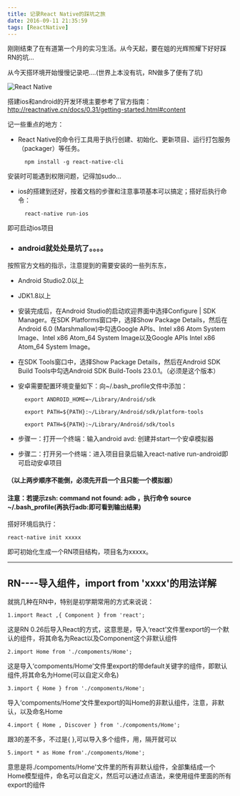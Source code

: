 ```yaml
---
title: 记录React Native的踩坑之旅
date: 2016-09-11 21:35:59
tags: [ReactNative]
---
```


刚刚结束了在有道第一个月的实习生活。从今天起，要在姐的光辉照耀下好好踩RN的坑...

从今天搭环境开始慢慢记录吧....(世界上本没有坑，RN做多了便有了坑)

![React Native](http://static.open-open.com/lib/uploadImg/20160412/20160412193341_428.png)

<!--more-->

搭建ios和android的开发环境主要参考了官方指南：http://reactnative.cn/docs/0.31/getting-started.html#content

记一些重点的地方：

- React Native的命令行工具用于执行创建、初始化、更新项目、运行打包服务（packager）等任务。

		npm install -g react-native-cli
		
安装时可能遇到权限问题，记得加sudo...

- ios的搭建到还好，按着文档的步骤和注意事项基本可以搞定；搭好后执行命令：

		react-native run-ios 
即可启动ios项目

- ### android就处处是坑了。。。。

按照官方文档的指示，注意提到的需要安装的一些列东东，
- Android Studio2.0以上
- JDK1.8以上
- 安装完成后，在Android Studio的启动欢迎界面中选择Configure | SDK Manager。在SDK Platforms窗口中，选择Show Package Details，然后在Android 6.0 (Marshmallow)中勾选Google APIs、Intel x86 Atom System Image、Intel x86 Atom_64 System Image以及Google APIs Intel x86 Atom_64 System Image。
- 在SDK Tools窗口中，选择Show Package Details，然后在Android SDK Build Tools中勾选Android SDK Build-Tools 23.0.1。（必须是这个版本）

- 安卓需要配置环境变量如下：向~/.bash_profile文件中添加：

		export ANDROID_HOME=~/Library/Android/sdk
	
		export PATH=${PATH}:~/Library/Android/sdk/platform-tools
	
		export PATH=${PATH}:~/Library/Android/sdk/tools
 
- 步骤一：打开一个终端：输入android avd: 创建并start一个安卓模拟器
- 步骤二：打开另一个终端：进入项目目录后输入react-native run-android即可启动安卓项目

#### （以上两步顺序不能倒，必须先开启一个且只能一个模拟器）
 
#### 注意：若提示zsh: command not found: adb ，执行命令 source ~/.bash_profile(再执行adb:即可看到输出结果)

搭好环境后执行：

	react-native init xxxxx
即可初始化生成一个RN项目结构，项目名为xxxxx。

-------

## RN----导入组件，import from 'xxxx'的用法详解
就挑几种在RN中，特别是初学期常用的方式来说说：

	1.import React ,{ Component } from 'react';

这是RN 0.26后导入React的方式，这意思是，导入‘react’文件里export的一个默认的组件，将其命名为React以及Component这个非默认组件


	2.import Home from './compoments/Home';

这是导入‘compoments/Home’文件里export的带default关键字的组件，即默认组件,将其命名为Home(可以自定义命名)

	3.import { Home } from './compoments/Home';

导入‘compoments/Home’文件里export的叫Home的非默认组件，注意，非默认，以及命名Home

	4.import { Home , Discover } from './compoments/Home';
跟3的差不多，不过是{  },可以导入多个组件，用，隔开就可以

	5.import * as Home from'./compoments/Home';

意思是将./compoments/Home'文件里的所有非默认组件，全部集结成一个Home模型组件，命名可以自定义，然后可以通过点语法，来使用组件里面的所有export的组件